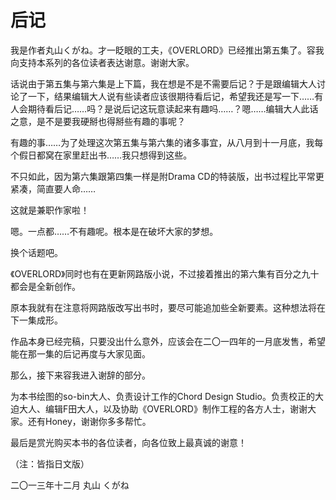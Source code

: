 # 后记

我是作者丸山くがね。才一眨眼的工夫，《OVERLORD》已经推出第五集了。容我向支持本系列的各位读者表达谢意。谢谢大家。

话说由于第五集与第六集是上下篇，我在想是不是不需要后记？于是跟编辑大人讨论了一下，结果编辑大人说有些读者应该很期待看后记，希望我还是写一下……有人会期待看后记……吗？是说后记这玩意读起来有趣吗……？嗯……编辑大人此话之意，是不是要我硬掰也得掰些有趣的事呢？

有趣的事……为了处理这次第五集与第六集的诸多事宜，从八月到十一月底，我每个假日都窝在家里赶出书……我只想得到这些。

不只如此，因为第六集跟第四集一样是附Drama CD的特装版，出书过程比平常更紧凑，简直要人命……

这就是兼职作家啦！

嗯。一点都……不有趣呢。根本是在破坏大家的梦想。

换个话题吧。

《OVERLORD》同时也有在更新网路版小说，不过接着推出的第六集有百分之九十都会是全新创作。

原本我就有在注意将网路版改写出书时，要尽可能追加些全新要素。这种想法将在下一集成形。

作品本身已经完稿，只要没出什么意外，应该会在二〇一四年的一月底发售，希望能在那一集的后记再度与大家见面。

那么，接下来容我进入谢辞的部分。

为本书绘图的so-bin大人、负责设计工作的Chord Design Studio。负责校正的大迫大人、编辑F田大人，以及协助《OVERLORD》制作工程的各方人士，谢谢大家。还有Honey，谢谢你多多帮忙。

最后是赏光购买本书的各位读者，向各位致上最真诚的谢意！

（注：皆指日文版）

二〇一三年十二月  丸山 くがね  